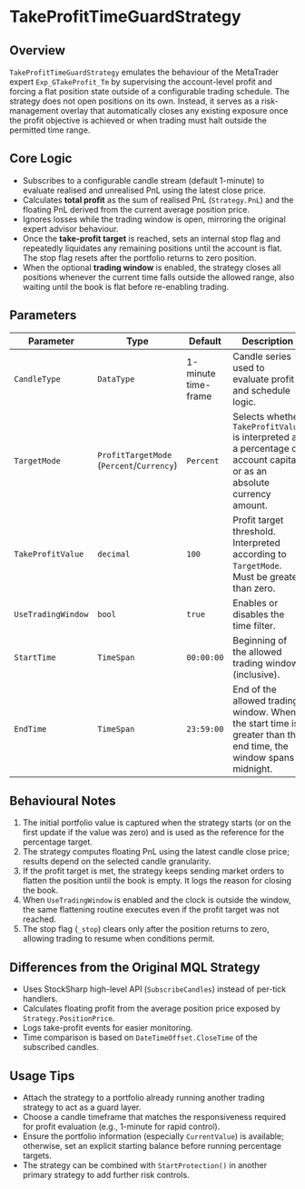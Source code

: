 # TakeProfitTimeGuardStrategy

## Overview

`TakeProfitTimeGuardStrategy` emulates the behaviour of the MetaTrader expert `Exp_GTakeProfit_Tm` by supervising the account-level profit and forcing a flat position state outside of a configurable trading schedule. The strategy does not open positions on its own. Instead, it serves as a risk-management overlay that automatically closes any existing exposure once the profit objective is achieved or when trading must halt outside the permitted time range.

## Core Logic

- Subscribes to a configurable candle stream (default 1-minute) to evaluate realised and unrealised PnL using the latest close price.
- Calculates **total profit** as the sum of realised PnL (`Strategy.PnL`) and the floating PnL derived from the current average position price.
- Ignores losses while the trading window is open, mirroring the original expert advisor behaviour.
- Once the **take-profit target** is reached, sets an internal stop flag and repeatedly liquidates any remaining positions until the account is flat. The stop flag resets after the portfolio returns to zero position.
- When the optional **trading window** is enabled, the strategy closes all positions whenever the current time falls outside the allowed range, also waiting until the book is flat before re-enabling trading.

## Parameters

| Parameter | Type | Default | Description |
|-----------|------|---------|-------------|
| `CandleType` | `DataType` | 1-minute time-frame | Candle series used to evaluate profit and schedule logic. |
| `TargetMode` | `ProfitTargetMode` (`Percent`/`Currency`) | `Percent` | Selects whether `TakeProfitValue` is interpreted as a percentage of account capital or as an absolute currency amount. |
| `TakeProfitValue` | `decimal` | `100` | Profit target threshold. Interpreted according to `TargetMode`. Must be greater than zero. |
| `UseTradingWindow` | `bool` | `true` | Enables or disables the time filter. |
| `StartTime` | `TimeSpan` | `00:00:00` | Beginning of the allowed trading window (inclusive). |
| `EndTime` | `TimeSpan` | `23:59:00` | End of the allowed trading window. When the start time is greater than the end time, the window spans midnight. |

## Behavioural Notes

1. The initial portfolio value is captured when the strategy starts (or on the first update if the value was zero) and is used as the reference for the percentage target.
2. The strategy computes floating PnL using the latest candle close price; results depend on the selected candle granularity.
3. If the profit target is met, the strategy keeps sending market orders to flatten the position until the book is empty. It logs the reason for closing the book.
4. When `UseTradingWindow` is enabled and the clock is outside the window, the same flattening routine executes even if the profit target was not reached.
5. The stop flag (`_stop`) clears only after the position returns to zero, allowing trading to resume when conditions permit.

## Differences from the Original MQL Strategy

- Uses StockSharp high-level API (`SubscribeCandles`) instead of per-tick handlers.
- Calculates floating profit from the average position price exposed by `Strategy.PositionPrice`.
- Logs take-profit events for easier monitoring.
- Time comparison is based on `DateTimeOffset.CloseTime` of the subscribed candles.

## Usage Tips

- Attach the strategy to a portfolio already running another trading strategy to act as a guard layer.
- Choose a candle timeframe that matches the responsiveness required for profit evaluation (e.g., 1-minute for rapid control).
- Ensure the portfolio information (especially `CurrentValue`) is available; otherwise, set an explicit starting balance before running percentage targets.
- The strategy can be combined with `StartProtection()` in another primary strategy to add further risk controls.
